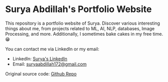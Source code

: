 # Surya Abdillah's Portfolio Website

This repository is a portfolio website of Surya. Discover various interesting things about me, from projects related to ML, AI, NLP, databases, Image Processing, and more. Additionally, I sometimes bake cakes in my free time. 😁

You can contact me via LinkedIn or my email:

- LinkedIn: [Surya's LinkedIn](https://www.linkedin.com/in/surya-abdillah/)
- Email: [suryaabdillah172@gmail.com](mailto:suryaabdillah172@gmail.com)

Original source code: [Github Repo](https://github.com/codewithsadee/vcard-personal-portfolio)
